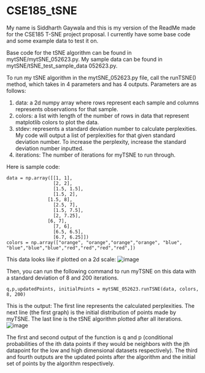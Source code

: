 # CSE185_tSNE
My name is Siddharth Gaywala and this is my version of the ReadMe made for the CSE185 T-SNE project proposal. I currently have some base code and some example data to test it on.

Base code for the tSNE algorithm can be found in mytSNE/mytSNE_052623.py. My sample data can be found in mytSNE/tSNE_test_sample_data 052623.py.

To run my tSNE algorithm in the mytSNE_052623.py file, call the runTSNE() method, which takes in 4 parameters and has 4 outputs.
Parameters are as follows:
1. data: a 2d numpy array where rows represent each sample and columns represents observations for that sample.
2. colors: a list with length of the number of rows in data that represent matplotlib colors to plot the data.
3. stdev: represents a standard deviation number to calculate perplexities. My code will output a list of perplexities for that given standard deviation number. To increase the perplexity, increase the standard deviation number inputted.
4. iterations: The number of iterations for myTSNE to run through.

Here is sample code:
```
data = np.array([[1, 1],
                 [2, 2],
                 [1.5, 1.5],
                 [1.5, 2],
               [1.5, 8],
                 [2.5, 7],
                 [1.5, 7.5],
                 [2, 7.25],
               [6, 7],
                 [7, 6],
                 [6.5, 6.5],
                 [6.7, 6.25]])
colors = np.array(["orange", "orange","orange","orange", "blue", "blue","blue","blue","red","red","red","red",])
```

This data looks like if plotted on a 2d scale:
![image](https://github.com/Siddharth-Gaywala/CSE185_tSNE/assets/38893705/5c31c69a-d129-4b67-9183-9758c0923bb4)

Then, you can run the following command to run myTSNE on this data with a standard deviation of 8 and 200 iterations.
```
q,p,updatedPoints, initialPoints = mytSNE_052623.runTSNE(data, colors, 8, 200)
```
This is the output:
The first line represents the calculated perplexities. The next line (the first graph) is the initial distribution of points made by myTSNE. The last line is the tSNE algorithm plotted after all iterations.
![image](https://github.com/Siddharth-Gaywala/CSE185_tSNE/assets/38893705/cf76f8e3-ddff-42e3-98a2-7d02f5f8fc4a)

The first and second output of the function is q and p (conditional probabilities of the ith data points if they would be neighbors with the jth datapoint for the low and high dimensional datasets respectively). The third and fourth outputs are the updated points after the algorithm and the initial set of points by the algorithm respectively.

